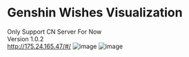 # Genshin Wishes Visualization
Only Support CN Server For Now  
Version 1.0.2  
http://175.24.165.47/#/
![image](https://user-images.githubusercontent.com/67337861/154648677-cbd648ce-894a-40d4-82a7-f602163ead78.png)
![image](https://user-images.githubusercontent.com/67337861/158310102-9ff2e0e9-ad49-4fb0-a322-071bd14ed398.png)
